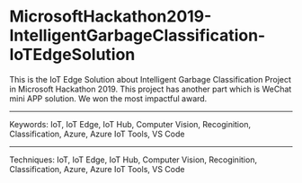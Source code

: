 # MicrosoftHackathon2019-IntelligentGarbageClassification-IoTEdgeSolution

This is the IoT Edge Solution about Intelligent Garbage Classification Project in Microsoft Hackathon 2019. This project has another part which is WeChat mini APP solution. We won the most impactful award.

---

Keywords: IoT, IoT Edge, IoT Hub, Computer Vision, Recoginition, Classification, Azure, Azure IoT Tools, VS Code

---

Techniques: IoT, IoT Edge, IoT Hub, Computer Vision, Recoginition, Classification, Azure, Azure IoT Tools, VS Code
